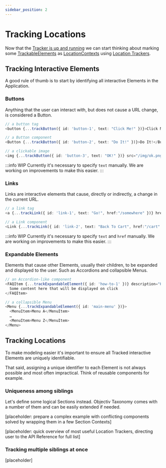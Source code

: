 ```yaml
---
sidebar_position: 2
---
```


# Tracking Locations

Now that the [Tracker is up and running](/tracking/how-to-guides/getting-started.md) we can start thinking about marking some [TrackableElements](/tracking/core-concepts/elements.md#trackable-elements) as [LocationContexts](/taxonomy/location-contexts/overview.md) using [Location Trackers](/tracking/api-reference/location-trackers/overview.md).  

## Tracking Interactive Elements
A good rule of thumb is to start by identifying all interactive Elements in the Application. 

### Buttons
Anything that the user can interact with, but does not cause a URL change, is considered a Button. 

```typescript jsx
// a button tag 
<button {...trackButton({ id: 'button-1', text: "Click Me!" })}>Click Me!</button>

// a Button component 
<Button {...trackButton({ id: 'button-2', text: "Do It!" })}>Do It!</Button>

// a clickable image
<img {...trackButton({ id: 'button-3', text: "OK!" })} src="/img/ok.png" alt="OK!" />
```

:::info WIP
Currently it's necessary to specify `text` manually. We are working on improvements to make this easier.
:::


### Links
Links are interactive elements that cause, directly or indirectly, a change in the current URL.

```typescript jsx
// a link tag 
<a {...trackLink({ id: 'link-1', text: "Go!", href:"/somewhere" })} href="/somewhere">Go!</a>

// a Link component 
<Link {...trackLink({ id: 'link-2', text: "Back To Cart", href:"/cart" })} to="/cart">Back</Link>
```

:::info WIP
Currently it's necessary to specify `text` and `href` manually. We are working on improvements to make this easier.
:::


### Expandable Elements
Elements that cause other Elements, usually their children, to be expanded and displayed to the user. Such as Accordions and collapsible Menus. 

```typescript jsx
// an Accordion-like component 
<FAQItem {...trackExpandableElement({ id: 'how-to-1' })} description="How to track Accordions?">
  Some content here that will be displayed on click
</FAQItem>

// a collapsible Menu 
<Menu {...trackExpandableElement({ id: 'main-menu' })}>
  <MenuItem>Menu A</MenuItem>
  …
  <MenuItem>Menu Z</MenuItem>
</Menu>
```



## Tracking Locations
To make modeling easier it's important to ensure all Tracked interactive Elements are uniquely identifiable.   

That said, assigning a unique identifier to each Element is not always possible and most often impractical. Think of reusable components for example. 

### Uniqueness among siblings
Let's define some logical Sections instead. Objectiv Taxonomy comes with a number of them and can be easily extended if needed.

[placeholder: prepare a complex example with conflicting components solved by wrapping them in a few Section Contexts]

[placeholder: quick overview of most useful Location Trackers, directing user to the API Reference for full list]

### Tracking multiple siblings at once
[placeholder]
